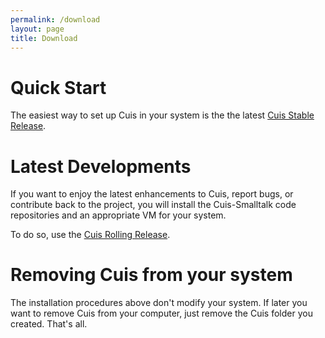 ```yaml
---
permalink: /download
layout: page
title: Download
---
```


# Quick Start

The easiest way to set up Cuis in your system is the the latest [Cuis Stable Release](https://github.com/Cuis-Smalltalk/Cuis6-2).



# Latest Developments

If you want to enjoy the latest enhancements to Cuis, report bugs, or contribute back to the project, you will install the Cuis-Smalltalk code repositories and an appropriate VM for your system.

To do so, use the [Cuis Rolling Release](https://github.com/Cuis-Smalltalk/Cuis-Smalltalk-Dev).



# Removing Cuis from your system

The installation procedures above don't modify your system. If later you want to remove Cuis from your computer, just remove the Cuis folder you created. That's all.
